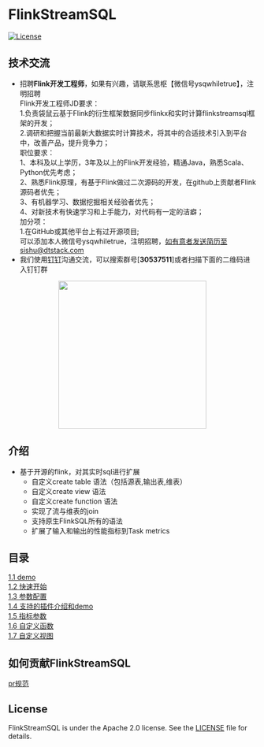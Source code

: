 FlinkStreamSQL
============
[![License](https://img.shields.io/badge/license-Apache%202-4EB1BA.svg)](https://www.apache.org/licenses/LICENSE-2.0.html)

## 技术交流
- 招聘**Flink开发工程师**，如果有兴趣，请联系思枢【微信号ysqwhiletrue】，注明招聘<BR>
  Flink开发工程师JD要求：<BR>
  1.负责袋鼠云基于Flink的衍生框架数据同步flinkx和实时计算flinkstreamsql框架的开发；<BR>
  2.调研和把握当前最新大数据实时计算技术，将其中的合适技术引入到平台中，改善产品，提升竞争力；<BR>
  职位要求：<BR>
  1、本科及以上学历，3年及以上的Flink开发经验，精通Java，熟悉Scala、Python优先考虑；<BR>
  2、熟悉Flink原理，有基于Flink做过二次源码的开发，在github上贡献者Flink源码者优先；<BR>
  3、有机器学习、数据挖掘相关经验者优先；<BR>
  4、对新技术有快速学习和上手能力，对代码有一定的洁癖；<BR>
  加分项：<BR>
  1.在GitHub或其他平台上有过开源项目;<BR>
  可以添加本人微信号ysqwhiletrue，注明招聘，如有意者发送简历至sishu@dtstack.com<BR>
- 我们使用[钉钉](https://www.dingtalk.com/)沟通交流，可以搜索群号[**30537511**]或者扫描下面的二维码进入钉钉群
<div align=center>
     <img src=docs/images/streamsql_dd.jpg width=300 />
</div>

## 介绍
* 基于开源的flink，对其实时sql进行扩展
   * 自定义create table 语法（包括源表,输出表,维表）
   * 自定义create view 语法
   * 自定义create function 语法
   * 实现了流与维表的join
   * 支持原生FlinkSQL所有的语法
   * 扩展了输入和输出的性能指标到Task metrics

## 目录

[ 1.1 demo](docs/demo.md)  
[ 1.2 快速开始](docs/quickStart.md)  
[ 1.3 参数配置](docs/config.md)  
[ 1.4 支持的插件介绍和demo](docs/pluginsInfo.md)     
[ 1.5 指标参数](docs/newMetric.md)  
[ 1.6 自定义函数](docs/function.md)  
[ 1.7 自定义视图](docs/createView.md)

## 如何贡献FlinkStreamSQL

[pr规范](docs/pr.md)

## License
FlinkStreamSQL is under the Apache 2.0 license. See the [LICENSE](http://www.apache.org/licenses/LICENSE-2.0) file for details.    